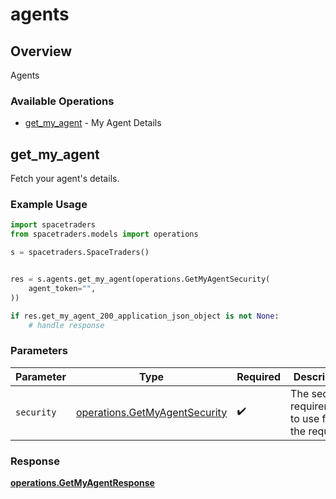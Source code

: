 # agents

## Overview

Agents

### Available Operations

* [get_my_agent](#get_my_agent) - My Agent Details

## get_my_agent

Fetch your agent's details.

### Example Usage

```python
import spacetraders
from spacetraders.models import operations

s = spacetraders.SpaceTraders()


res = s.agents.get_my_agent(operations.GetMyAgentSecurity(
    agent_token="",
))

if res.get_my_agent_200_application_json_object is not None:
    # handle response
```

### Parameters

| Parameter                                                                      | Type                                                                           | Required                                                                       | Description                                                                    |
| ------------------------------------------------------------------------------ | ------------------------------------------------------------------------------ | ------------------------------------------------------------------------------ | ------------------------------------------------------------------------------ |
| `security`                                                                     | [operations.GetMyAgentSecurity](../../models/operations/getmyagentsecurity.md) | :heavy_check_mark:                                                             | The security requirements to use for the request.                              |


### Response

**[operations.GetMyAgentResponse](../../models/operations/getmyagentresponse.md)**

